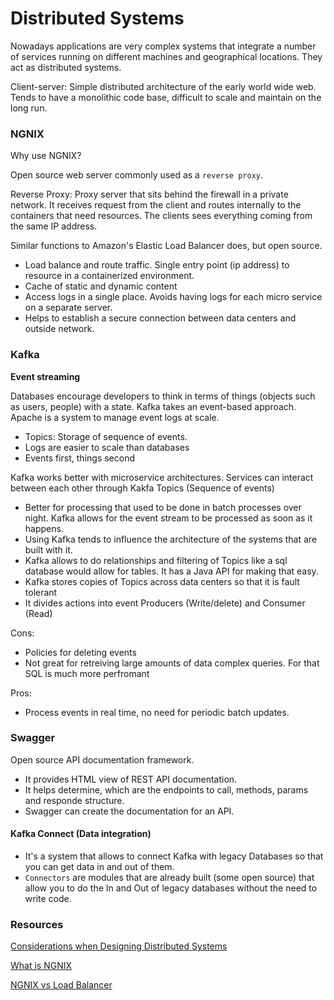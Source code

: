 # Distributed Systems

Nowadays applications are very complex systems that integrate a number of services running on different machines and geographical locations. They act as distributed systems.

Client-server: Simple distributed architecture of the early world wide web. Tends to have a monolithic code base, difficult to scale and maintain on the long run.

### NGNIX

Why use NGNIX?

Open source web server commonly used as a `reverse proxy`. 

Reverse Proxy: Proxy server that sits behind the firewall in a private network. It receives request from the client and routes internally to the containers that need resources. The clients sees everything coming from the same IP address.

Similar functions to Amazon's Elastic Load Balancer does, but open source.

- Load balance and route traffic. Single entry point (ip address) to resource in a containerized environment. 
- Cache of static and dynamic content
- Access logs in a single place. Avoids having logs for each micro service on a separate server.
- Helps to establish a secure connection between data centers and outside network.

### Kafka

**Event streaming**

Databases encourage developers to think in terms of things (objects such as users, people) with a state. Kafka takes an event-based approach.
Apache is a system to manage event logs at scale.

- Topics: Storage of sequence of events.
- Logs are easier to scale than databases
- Events first, things second

Kafka works better with microservice architectures. Services can interact between each other through Kakfa Topics (Sequence of events)
- Better for processing that used to be done in batch processes over night. Kafka allows for the event stream to be processed as soon as it happens.
- Using Kafka tends to influence the architecture of the systems that are built with it.
- Kafka allows to do relationships and filtering of Topics like a sql database would allow for tables. It has a Java API for making that easy.
- Kafka stores copies of Topics across data centers so that it is fault tolerant
- It divides actions into event Producers (Write/delete) and Consumer (Read)

Cons:
- Policies for deleting events
- Not great for retreiving large amounts of data complex queries. For that SQL is much more perfromant

Pros:
- Process events in real time, no need for periodic batch updates.

### Swagger
Open source API documentation framework.

- It provides HTML view of REST API documentation.
- It helps determine, which are the endpoints to call, methods, params and responde structure.
- Swagger can create the documentation for an API.

#### Kafka Connect (Data integration)
- It's a system that allows to connect Kafka with legacy Databases so that you can get data in and out of them.
- `Connectors` are modules that are already built (some open source) that allow you to do the In and Out of legacy databases without the need to write code.

### Resources
[Considerations when Designing Distributed Systems](https://www.suse.com/c/rancher_blog/considerations-when-designing-distributed-systems/)

[What is NGNIX](https://medium.com/devopscurry/what-is-nginx-understanding-the-basics-of-nginx-in-2021-f8ee0f3d3d54)

[NGNIX vs Load Balancer](https://www.sumologic.com/blog/aws-elb-vs-nginx-load-balancer/)